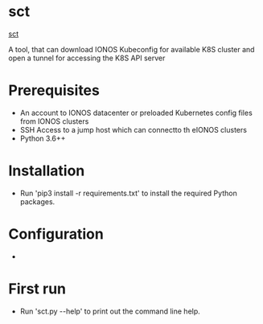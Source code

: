 # sct

[sct](https://github.com/hpi-schul-cloud/infra-tools/tree/master/sct)

A tool, that can download IONOS Kubeconfig for available K8S cluster and open a tunnel for accessing the K8S API server

# Prerequisites

* An account to IONOS datacenter or preloaded Kubernetes config files from IONOS clusters
* SSH Access to a jump host which can connectto th eIONOS clusters
* Python 3.6++

# Installation

* Run 'pip3 install -r requirements.txt' to install the required Python packages.

# Configuration

* 

# First run

* Run 'sct.py --help' to print out the command line help.
